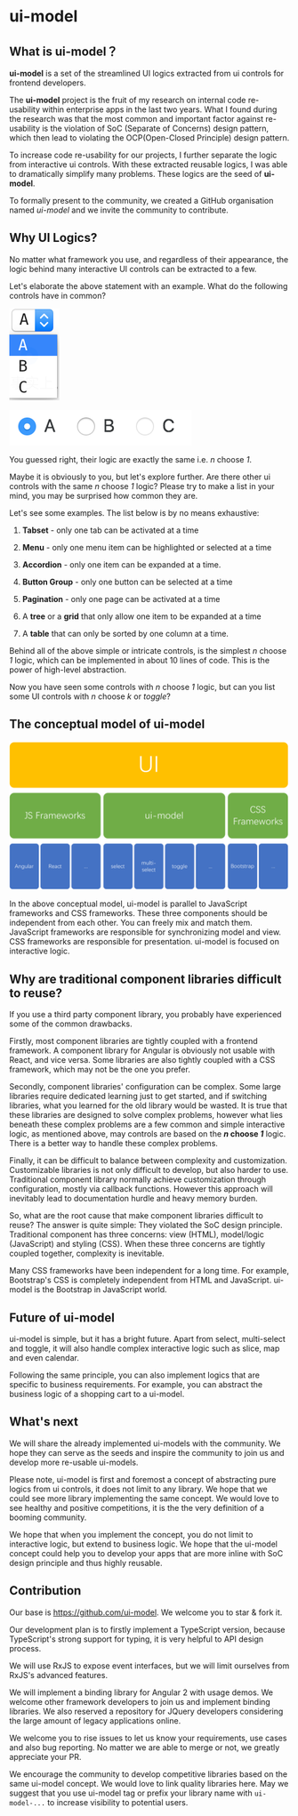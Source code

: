 # ui-model

## What is ui-model？

**ui-model** is a set of the streamlined UI logics extracted from ui controls for frontend developers. 

The **ui-model** project is the fruit of my research on internal code re-usability within enterprise apps in the last two years. What I found during the research was that the most common and important factor against re-usability is the violation of SoC (Separate of Concerns) design pattern, which then lead to violating the OCP(Open-Closed Principle) design pattern. 

To increase code re-usability for our projects, I further separate the logic from interactive ui controls. With these extracted reusable logics, I was able to dramatically simplify many problems. These logics are the seed of **ui-model**. 

To formally present to the community, we created a GitHub organisation named *ui-model* and we invite the community to contribute.

## Why UI Logics? 

No matter what framework you use, and regardless of their appearance, the logic behind many interactive UI controls can be extracted to a few. 

Let's elaborate the above statement with an example. What do the following controls have in common?

![Select](./images/select.png)

![Radio Group](./images/radio.png)

You guessed right, their logic are exactly the same i.e. *n* choose *1*.

Maybe it is obviously to you, but let's explore further. Are there other ui controls with the same *n* choose *1* logic? Please try to make a list in your mind, you may be surprised how common they are.

Let's see some examples. The list below is by no means exhaustive: 

1. **Tabset** - only one tab can be activated at a time

1. **Menu** - only one menu item can be highlighted or selected at a time

1. **Accordion** - only one item can be expanded at a time. 

1. **Button Group** - only one button can be selected at a time

1. **Pagination** - only one page can be activated at a time

1. A **tree** or a **grid** that only allow one item to be expanded at a time

1. A **table** that can only be sorted by one column at a time. 

Behind all of the above simple or intricate controls, is the simplest *n* choose *1* logic, which can be implemented in about 10 lines of code. This is the power of high-level abstraction. 

Now you have seen some controls with *n* choose *1* logic, but can you list some UI controls with *n* choose *k* or *toggle*?

## The conceptual model of ui-model

![Architecture](./images/architecture.png)

In the above conceptual model, ui-model is parallel to JavaScript frameworks and CSS frameworks. These three components should be independent from each other. You can freely mix and match them. JavaScript frameworks are responsible for synchronizing model and view. CSS frameworks are responsible for presentation. ui-model is focused on interactive logic. 

## Why are traditional component libraries difficult to reuse?  

If you use a third party component library, you probably have experienced some of the common drawbacks. 

Firstly, most component libraries are tightly coupled with a frontend framework. A component library for Angular is obviously not usable with React, and vice versa. Some libraries are also tightly coupled with a CSS framework, which may not be the one you prefer.

Secondly, component libraries' configuration can be complex. Some large libraries require dedicated learning just to get started, and if switching libraries, what you learned for the old library would be wasted. It is true that these libraries are designed to solve complex problems, however what lies beneath these complex problems are a few common and simple interactive logic, as mentioned above, may controls are based on the ***n* choose *1*** logic. There is a better way to handle these complex problems.

Finally, it can be difficult to balance between complexity and customization. Customizable libraries is not only difficult to develop, but also harder to use. Traditional component library normally achieve customization through configuration, mostly via callback functions. However this approach will inevitably lead to documentation hurdle and heavy memory burden.    

So, what are the root cause that make component libraries difficult to reuse? The answer is quite simple: They violated the SoC design principle. Traditional component has three concerns: view (HTML), model/logic (JavaScript) and styling (CSS). When these three concerns are tightly coupled together, complexity is inevitable.  

Many CSS frameworks have been independent for a long time. For example, Bootstrap's CSS is completely independent from HTML and JavaScript. ui-model is the Bootstrap in JavaScript world. 

## Future of ui-model

ui-model is simple, but it has a bright future. Apart from select, multi-select and toggle, it will also handle complex interactive logic such as slice, map and even calendar.

Following the same principle, you can also implement logics that are specific to business requirements. For example, you can abstract the business logic of a shopping cart to a ui-model. 
 
## What's next

We will share the already implemented ui-models with the community. We hope they can serve as the seeds and inspire the community to join us and develop more re-usable ui-models. 

Please note, ui-model is first and foremost a concept of abstracting pure logics from ui controls, it does not limit to any library. We hope that we could see more library implementing the same concept. We would love to see healthy and positive competitions, it is the the very definition of a booming community. 

We hope that when you implement the concept, you do not limit to interactive logic, but extend to business logic. We hope that the ui-model concept could help you to develop your apps that are more inline with SoC design principle and thus highly reusable. 

## Contribution

Our base is <https://github.com/ui-model>. We welcome you to star & fork it.

Our development plan is to firstly implement a TypeScript version, because TypeScript's strong support for typing, it is very helpful to API design process. 

We will use RxJS to expose event interfaces, but we will limit ourselves from RxJS's advanced features.

We will implement a binding library for Angular 2 with usage demos. We welcome other framework developers to join us and implement binding libraries. We also reserved a repository for JQuery developers considering the large amount of legacy applications online.

We welcome you to rise issues to let us know your requirements, use cases and also bug reporting. No matter we are able to merge or not, we greatly appreciate your PR. 

We encourage the community to develop competitive libraries based on the same ui-model concept. We would love to link quality libraries here. May we suggest that you use ui-model tag or prefix your library name with `ui-model-...` to increase visibility to potential users. 
